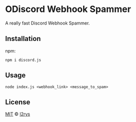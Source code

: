 


# ODiscord Webhook Spammer
A really fast Discord Webhook Spammer.

## Installation
npm:

    npm i discord.js

## Usage

    node index.js <webhook_link> <message_to_spam>

## License
<a href="https://github.com/I2rys/ODiscord/blob/main/LICENSE">MIT</a> © <a href="https://github.com/I2rys">I2rys</a>
